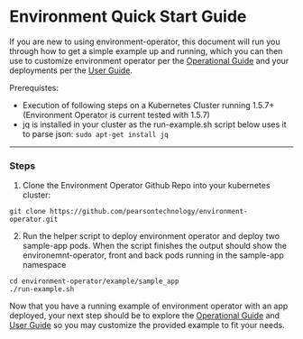 # Environment Quick Start Guide

If you are new to using environment-operator, this document will run you through how to get a simple example up and running, which you can then use to customize environment operator per the [Operational Guide](https://github.com/pearsontechnology/environment-operator/blob/dev/docs/Operatonal_Guide.md) and your deployments per the [User Guide](https://github.com/pearsontechnology/environment-operator/blob/dev/docs/User_Guide.md).  

Prerequistes:

- Execution of following steps on a Kubernetes Cluster running 1.5.7+  (Environment Operator is current tested with 1.5.7)
- jq is installed in your cluster as the run-example.sh script below uses it to parse json: ```sudo apt-get install jq``` 

*********

### Steps

1)  Clone the Environment Operator Github Repo into your kubernetes cluster:

```
git clone https://github.com/pearsontechnology/environment-operator.git
```

2)  Run the helper script to deploy environment operator and deploy two sample-app pods.  When the script finishes the output should show the environemnt-operator, front and back pods running in the sample-app namespace 

```
cd environment-operator/example/sample_app
./run-example.sh
```

Now that you have a running example of environment operator with an app deployed, your next step should be to explore the  [Operational Guide](https://github.com/pearsontechnology/environment-operator/blob/dev/docs/Operatonal_Guide.md) and [User Guide](https://github.com/pearsontechnology/environment-operator/blob/dev/docs/User_Guide.md) so you may customize the provided example to fit your needs.



